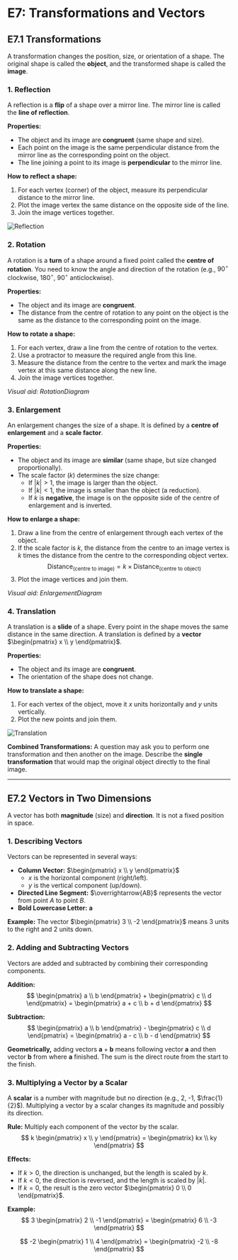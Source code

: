 # E7: Transformations and Vectors

## E7.1 Transformations

A transformation changes the position, size, or orientation of a shape. The original shape is called the **object**, and the transformed shape is called the **image**.

### 1. Reflection

A reflection is a **flip** of a shape over a mirror line. The mirror line is called the **line of reflection**.

**Properties:**
- The object and its image are **congruent** (same shape and size).
- Each point on the image is the same perpendicular distance from the mirror line as the corresponding point on the object.
- The line joining a point to its image is **perpendicular** to the mirror line.

**How to reflect a shape:**
1.  For each vertex (corner) of the object, measure its perpendicular distance to the mirror line.
2.  Plot the image vertex the same distance on the opposite side of the line.
3.  Join the image vertices together.

![Reflection](https://i.ibb.co/jP3yzy5j/reflection.png)

### 2. Rotation

A rotation is a **turn** of a shape around a fixed point called the **centre of rotation**. You need to know the angle and direction of the rotation (e.g., $90^\circ$ clockwise, $180^\circ$, $90^\circ$ anticlockwise).

**Properties:**
- The object and its image are **congruent**.
- The distance from the centre of rotation to any point on the object is the same as the distance to the corresponding point on the image.

**How to rotate a shape:**
1.  For each vertex, draw a line from the centre of rotation to the vertex.
2.  Use a protractor to measure the required angle from this line.
3.  Measure the distance from the centre to the vertex and mark the image vertex at this same distance along the new line.
4.  Join the image vertices together.

*Visual aid: RotationDiagram*

### 3. Enlargement

An enlargement changes the size of a shape. It is defined by a **centre of enlargement** and a **scale factor**.

**Properties:**
- The object and its image are **similar** (same shape, but size changed proportionally).
- The scale factor ($k$) determines the size change:
  - If $|k| > 1$, the image is larger than the object.
  - If $|k| < 1$, the image is smaller than the object (a reduction).
  - If $k$ is **negative**, the image is on the opposite side of the centre of enlargement and is inverted.

**How to enlarge a shape:**
1.  Draw a line from the centre of enlargement through each vertex of the object.
2.  If the scale factor is $k$, the distance from the centre to an image vertex is $k$ times the distance from the centre to the corresponding object vertex.
    $$ \text{Distance}_{(\text{centre to image})} = k \times \text{Distance}_{(\text{centre to object})} $$
3.  Plot the image vertices and join them.

*Visual aid: EnlargementDiagram*

### 4. Translation

A translation is a **slide** of a shape. Every point in the shape moves the same distance in the same direction. A translation is defined by a **vector** $\begin{pmatrix} x \\ y \end{pmatrix}$.

**Properties:**
- The object and its image are **congruent**.
- The orientation of the shape does not change.

**How to translate a shape:**
1.  For each vertex of the object, move it $x$ units horizontally and $y$ units vertically.
2.  Plot the new points and join them.


![Translation](https://i.ibb.co/84nhRGGN/translatn.png)

**Combined Transformations:** A question may ask you to perform one transformation and then another on the image. Describe the **single transformation** that would map the original object directly to the final image.

---

## E7.2 Vectors in Two Dimensions

A vector has both **magnitude** (size) and **direction**. It is not a fixed position in space.

### 1. Describing Vectors

Vectors can be represented in several ways:
- **Column Vector:** $\begin{pmatrix} x \\ y \end{pmatrix}$
  - $x$ is the horizontal component (right/left).
  - $y$ is the vertical component (up/down).
- **Directed Line Segment:** $\overrightarrow{AB}$ represents the vector from point $A$ to point $B$.
- **Bold Lowercase Letter:** **a**

**Example:** The vector $\begin{pmatrix} 3 \\ -2 \end{pmatrix}$ means 3 units to the right and 2 units down.

### 2. Adding and Subtracting Vectors

Vectors are added and subtracted by combining their corresponding components.

**Addition:**
$$ \begin{pmatrix} a \\ b \end{pmatrix} + \begin{pmatrix} c \\ d \end{pmatrix} = \begin{pmatrix} a + c \\ b + d \end{pmatrix} $$

**Subtraction:**
$$ \begin{pmatrix} a \\ b \end{pmatrix} - \begin{pmatrix} c \\ d \end{pmatrix} = \begin{pmatrix} a - c \\ b - d \end{pmatrix} $$

**Geometrically,** adding vectors $\mathbf{a} + \mathbf{b}$ means following vector $\mathbf{a}$ and then vector $\mathbf{b}$ from where $\mathbf{a}$ finished. The sum is the direct route from the start to the finish.

### 3. Multiplying a Vector by a Scalar

A **scalar** is a number with magnitude but no direction (e.g., 2, -1, $\frac{1}{2}$). Multiplying a vector by a scalar changes its magnitude and possibly its direction.

**Rule:** Multiply each component of the vector by the scalar.
$$ k \begin{pmatrix} x \\ y \end{pmatrix} = \begin{pmatrix} kx \\ ky \end{pmatrix} $$

**Effects:**
- If $k > 0$, the direction is unchanged, but the length is scaled by $k$.
- If $k < 0$, the direction is reversed, and the length is scaled by $|k|$.
- If $k = 0$, the result is the zero vector $\begin{pmatrix} 0 \\ 0 \end{pmatrix}$.

**Example:**
$$ 3 \begin{pmatrix} 2 \\ -1 \end{pmatrix} = \begin{pmatrix} 6 \\ -3 \end{pmatrix} $$

$$ -2 \begin{pmatrix} 1 \\ 4 \end{pmatrix} = \begin{pmatrix} -2 \\ -8 \end{pmatrix} $$
